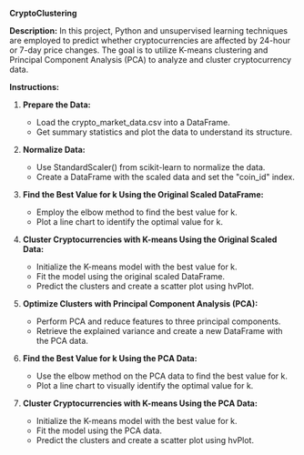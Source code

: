 **CryptoClustering**

**Description:**
In this project, Python and unsupervised learning techniques are employed to predict whether cryptocurrencies are affected by 24-hour or 7-day price changes. The goal is to utilize K-means clustering and Principal Component Analysis (PCA) to analyze and cluster cryptocurrency data.

**Instructions:**

1. **Prepare the Data:**
   - Load the crypto_market_data.csv into a DataFrame.
   - Get summary statistics and plot the data to understand its structure.

2. **Normalize Data:**
   - Use StandardScaler() from scikit-learn to normalize the data.
   - Create a DataFrame with the scaled data and set the "coin_id" index.

3. **Find the Best Value for k Using the Original Scaled DataFrame:**
   - Employ the elbow method to find the best value for k.
   - Plot a line chart to identify the optimal value for k.

4. **Cluster Cryptocurrencies with K-means Using the Original Scaled Data:**
   - Initialize the K-means model with the best value for k.
   - Fit the model using the original scaled DataFrame.
   - Predict the clusters and create a scatter plot using hvPlot.

5. **Optimize Clusters with Principal Component Analysis (PCA):**
   - Perform PCA and reduce features to three principal components.
   - Retrieve the explained variance and create a new DataFrame with the PCA data.

6. **Find the Best Value for k Using the PCA Data:**
   - Use the elbow method on the PCA data to find the best value for k.
   - Plot a line chart to visually identify the optimal value for k.

7. **Cluster Cryptocurrencies with K-means Using the PCA Data:**
   - Initialize the K-means model with the best value for k.
   - Fit the model using the PCA data.
   - Predict the clusters and create a scatter plot using hvPlot.
